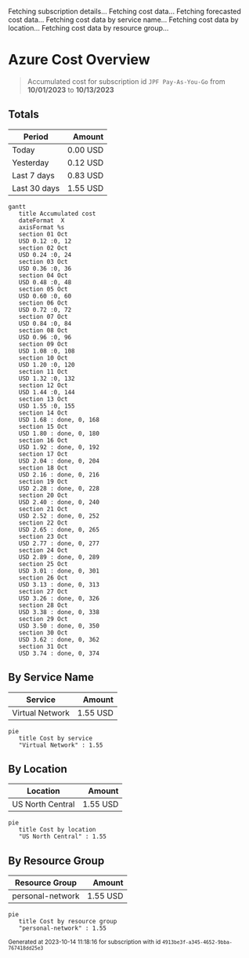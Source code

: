Fetching subscription details...
Fetching cost data...
Fetching forecasted cost data...
Fetching cost data by service name...
Fetching cost data by location...
Fetching cost data by resource group...
# Azure Cost Overview

> Accumulated cost for subscription id `JPF Pay-As-You-Go` from **10/01/2023** to **10/13/2023**

## Totals

|Period|Amount|
|---|---:|
|Today|0.00 USD|
|Yesterday|0.12 USD|
|Last 7 days|0.83 USD|
|Last 30 days|1.55 USD|

```mermaid
gantt
   title Accumulated cost
   dateFormat  X
   axisFormat %s
   section 01 Oct
   USD 0.12 :0, 12
   section 02 Oct
   USD 0.24 :0, 24
   section 03 Oct
   USD 0.36 :0, 36
   section 04 Oct
   USD 0.48 :0, 48
   section 05 Oct
   USD 0.60 :0, 60
   section 06 Oct
   USD 0.72 :0, 72
   section 07 Oct
   USD 0.84 :0, 84
   section 08 Oct
   USD 0.96 :0, 96
   section 09 Oct
   USD 1.08 :0, 108
   section 10 Oct
   USD 1.20 :0, 120
   section 11 Oct
   USD 1.32 :0, 132
   section 12 Oct
   USD 1.44 :0, 144
   section 13 Oct
   USD 1.55 :0, 155
   section 14 Oct
   USD 1.68 : done, 0, 168
   section 15 Oct
   USD 1.80 : done, 0, 180
   section 16 Oct
   USD 1.92 : done, 0, 192
   section 17 Oct
   USD 2.04 : done, 0, 204
   section 18 Oct
   USD 2.16 : done, 0, 216
   section 19 Oct
   USD 2.28 : done, 0, 228
   section 20 Oct
   USD 2.40 : done, 0, 240
   section 21 Oct
   USD 2.52 : done, 0, 252
   section 22 Oct
   USD 2.65 : done, 0, 265
   section 23 Oct
   USD 2.77 : done, 0, 277
   section 24 Oct
   USD 2.89 : done, 0, 289
   section 25 Oct
   USD 3.01 : done, 0, 301
   section 26 Oct
   USD 3.13 : done, 0, 313
   section 27 Oct
   USD 3.26 : done, 0, 326
   section 28 Oct
   USD 3.38 : done, 0, 338
   section 29 Oct
   USD 3.50 : done, 0, 350
   section 30 Oct
   USD 3.62 : done, 0, 362
   section 31 Oct
   USD 3.74 : done, 0, 374
```

## By Service Name

|Service|Amount|
|---|---:|
|Virtual Network|1.55 USD|

```mermaid
pie
   title Cost by service
   "Virtual Network" : 1.55
```

## By Location

|Location|Amount|
|---|---:|
|US North Central|1.55 USD|

```mermaid
pie
   title Cost by location
   "US North Central" : 1.55
```

## By Resource Group

|Resource Group|Amount|
|---|---:|
|personal-network|1.55 USD|

```mermaid
pie
   title Cost by resource group
   "personal-network" : 1.55
```

<sup>Generated at 2023-10-14 11:18:16 for subscription with id `4913be3f-a345-4652-9bba-767418dd25e3`</sup>
